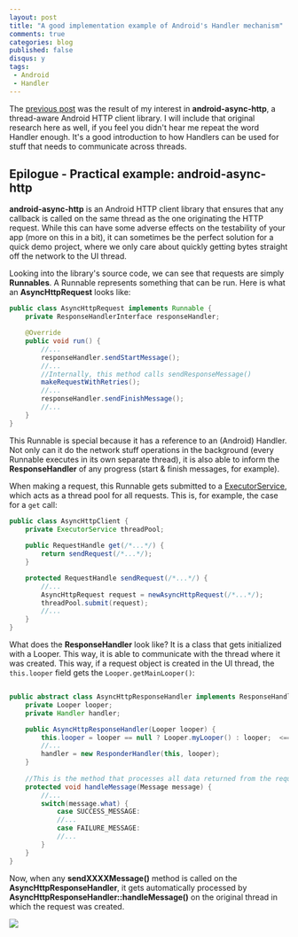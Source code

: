 ```yaml
---
layout: post
title: "A good implementation example of Android's Handler mechanism"
comments: true
categories: blog
published: false
disqus: y
tags:
 - Android
 - Handler
---
```


The [previous post](/android/introduction-handler-android.html) was the result of my interest in **android-async-http**, a thread-aware Android HTTP client library. I will include that original research here as well, if you feel you didn't hear me repeat the word Handler enough. It's a good introduction to how Handlers can be used for stuff that needs to communicate across threads.

## Epilogue - Practical example: android-async-http

**android-async-http** is an Android HTTP client library that ensures that any callback is called on the same thread as the one originating the HTTP request. While this can have some adverse effects on the testability of your app (more on this in a bit), it can sometimes be the perfect solution for a quick demo project, where we only care about quickly getting bytes straight off the network to the UI thread.

Looking into the library's source code, we can see that requests are simply **Runnables**. A Runnable represents something that can be run. Here is what an **AsyncHttpRequest** looks like:

```java
public class AsyncHttpRequest implements Runnable {
    private ResponseHandlerInterface responseHandler;

    @Override
    public void run() {
        //...
        responseHandler.sendStartMessage();
        //...
        //Internally, this method calls sendResponseMessage()
        makeRequestWithRetries();
        //...
        responseHandler.sendFinishMessage();
        //...
    }
}

```

This Runnable is special because it has a reference to an (Android) Handler. Not only can it do the network stuff operations in the background (every Runnable executes in its own separate thread), it is also able to inform the **ResponseHandler** of any progress (start & finish messages, for example).

When making a request, this Runnable gets submitted to a [ExecutorService](https://developer.android.com/reference/java/util/concurrent/ExecutorService.html), which acts as a thread pool for all requests. This is, for example, the case for a `get` call:


```java
public class AsyncHttpClient {
    private ExecutorService threadPool;
    
    public RequestHandle get(/*...*/) {
        return sendRequest(/*...*/);
    }

    protected RequestHandle sendRequest(/*...*/) {
        //...
        AsyncHttpRequest request = newAsyncHttpRequest(/*...*/);
        threadPool.submit(request);
        //...
    }
}
```

What does the **ResponseHandler** look like? It is a class that gets initialized with a Looper. This way, it is able to communicate with the thread where it was created. This way, if a request object is created in the UI thread, the `this.looper` field gets the `Looper.getMainLooper()`:

```java

public abstract class AsyncHttpResponseHandler implements ResponseHandlerInterface {
    private Looper looper;
    private Handler handler;

    public AsyncHttpResponseHandler(Looper looper) {
        this.looper = looper == null ? Looper.myLooper() : looper;  <=== Right here
        //...
        handler = new ResponderHandler(this, looper);
    }
	
    //This is the method that processes all data returned from the request
    protected void handleMessage(Message message) {
        //...
        switch(message.what) {
            case SUCCESS_MESSAGE:
            //...
            case FAILURE_MESSAGE:
            //...
        }
    }
}
```

Now, when any **sendXXXXMessage()** method is called on the **AsyncHttpResponseHandler**, it gets automatically processed by **AsyncHttpResponseHandler::handleMessage()** on the original thread in which the request was created.

<div class="img-center"><img src="http://i.imgur.com/YsbKHg1.gif" class="third"/></div>

